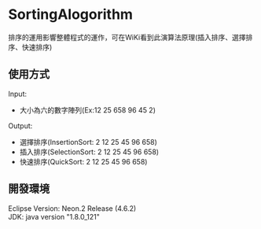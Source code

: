 # SortingAlogorithm
排序的運用影響整體程式的運作，可在WiKi看到此演算法原理(插入排序、選擇排序、快速排序)

## 使用方式
Input:</br>
* 大小為六的數字陣列(Ex:12 25 658 96 45 2)</br>

Output:</br>
* 選擇排序(InsertionSort: 2 12 25 45 96 658)</br>
* 插入排序(SelectionSort: 2 12 25 45 96 658)</br>
* 快速排序(QuickSort: 2 12 25 45 96 658)</br>

## 開發環境
Eclipse Version: Neon.2 Release (4.6.2)</br>
JDK: java version "1.8.0_121"</br>

